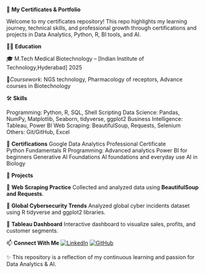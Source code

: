🌟 **My Certificates & Portfolio**

Welcome to my certificates repository!
This repo highlights my learning journey, technical skills, and professional growth through certifications and projects in Data Analytics, Python, R, BI tools, and AI.

👩‍🎓 **Education**

🎓 M.Tech Medical Biotechnology – [Indian Institute of Technology,Hyderabad] 2025

📖_Coursework_: NGS technology, Pharmacology of receptors, Advance courses in Biotechnology

🛠️ **Skills**

Programming: Python, R, SQL, Shell Scripting
Data Science: Pandas, NumPy, Matplotlib, Seaborn, tidyverse, ggplot2
Business Intelligence: Tableau, Power BI
Web Scraping: BeautifulSoup, Requests, Selenium
Others: Git/GitHub, Excel

🏅 **Certifications**
Google Data Analytics Professional Certificate      
Python Fundamentals 
R Programming: Advanced analytics 
Power BI for beginners
Generative AI Foundations
AI foundations and everyday use
AI in Biology

📂 **Projects**

🔹 **Web Scraping Practice**
Collected and analyzed data using **BeautifulSoup and Requests**.

🔹 **Global Cybersecurity Trends**
Analyzed global cyber incidents dataset using R tidyverse and ggplot2 libraries.

🔹 **Tableau Dashboard**
Interactive dashboard to visualize sales, profits, and customer segments.


📫 **Connect With Me**
[![LinkedIn](https://img.shields.io/badge/LinkedIn-Profile-blue?logo=linkedin)](https://www.linkedin.com/in/sri-nithya-s-0b47681a4/)
[![GitHub](https://img.shields.io/badge/GitHub-Repos-black?logo=github)](https://github.com/Srinithya1503)







✨ This repository is a reflection of my continuous learning and passion for Data Analytics & AI.

